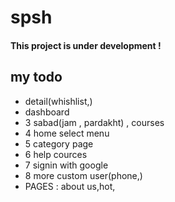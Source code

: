 # spsh
<h4>This project is under development !</h4>
<h2>my todo</h2>
<ul>
    <li>detail(whishlist,)</li>
    <li>dashboard</li>
    <li>3 sabad(jam , pardakht) , courses</li>
    <li>4 home select menu</li>
    <li>5 category page</li>
    <li>6 help cources</li>
    <li>7 signin with google</li>
    <li>8 more custom user(phone,)</li>
    <li>PAGES  : about us,hot,</li>
</ul>